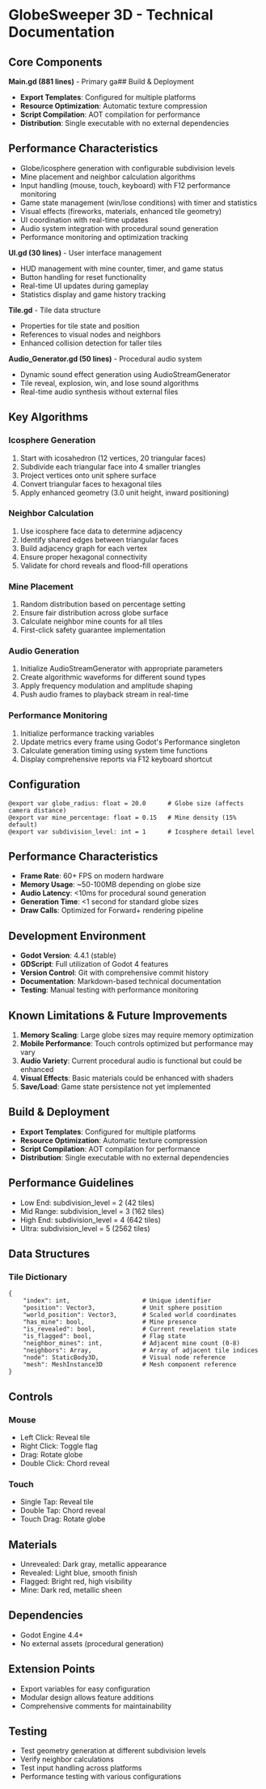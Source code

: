 # GlobeSweeper 3D - Technical Documentation

## Core Components

**Main.gd (881 lines)** - Primary ga## Build & Deployment

- **Export Templates**: Configured for multiple platforms
- **Resource Optimization**: Automatic texture compression
- **Script Compilation**: AOT compilation for performance
- **Distribution**: Single executable with no external dependencies

## Performance Characteristics

- Globe/icosphere generation with configurable subdivision levels
- Mine placement and neighbor calculation algorithms
- Input handling (mouse, touch, keyboard) with F12 performance monitoring
- Game state management (win/lose conditions) with timer and statistics
- Visual effects (fireworks, materials, enhanced tile geometry)
- UI coordination with real-time updates
- Audio system integration with procedural sound generation
- Performance monitoring and optimization tracking

**UI.gd (30 lines)** - User interface management

- HUD management with mine counter, timer, and game status
- Button handling for reset functionality
- Real-time UI updates during gameplay
- Statistics display and game history tracking

**Tile.gd** - Tile data structure

- Properties for tile state and position
- References to visual nodes and neighbors
- Enhanced collision detection for taller tiles

**Audio_Generator.gd (50 lines)** - Procedural audio system

- Dynamic sound effect generation using AudioStreamGenerator
- Tile reveal, explosion, win, and lose sound algorithms
- Real-time audio synthesis without external files

## Key Algorithms

### Icosphere Generation

1. Start with icosahedron (12 vertices, 20 triangular faces)
2. Subdivide each triangular face into 4 smaller triangles
3. Project vertices onto unit sphere surface
4. Convert triangular faces to hexagonal tiles
5. Apply enhanced geometry (3.0 unit height, inward positioning)

### Neighbor Calculation

1. Use icosphere face data to determine adjacency
2. Identify shared edges between triangular faces
3. Build adjacency graph for each vertex
4. Ensure proper hexagonal connectivity
5. Validate for chord reveals and flood-fill operations

### Mine Placement

1. Random distribution based on percentage setting
2. Ensure fair distribution across globe surface
3. Calculate neighbor mine counts for all tiles
4. First-click safety guarantee implementation

### Audio Generation

1. Initialize AudioStreamGenerator with appropriate parameters
2. Create algorithmic waveforms for different sound types
3. Apply frequency modulation and amplitude shaping
4. Push audio frames to playback stream in real-time

### Performance Monitoring

1. Initialize performance tracking variables
2. Update metrics every frame using Godot's Performance singleton
3. Calculate generation timing using system time functions
4. Display comprehensive reports via F12 keyboard shortcut

## Configuration

```gdscript
@export var globe_radius: float = 20.0      # Globe size (affects camera distance)
@export var mine_percentage: float = 0.15   # Mine density (15% default)
@export var subdivision_level: int = 1      # Icosphere detail level
```

## Performance Characteristics

- **Frame Rate**: 60+ FPS on modern hardware
- **Memory Usage**: ~50-100MB depending on globe size
- **Audio Latency**: <10ms for procedural sound generation
- **Generation Time**: <1 second for standard globe sizes
- **Draw Calls**: Optimized for Forward+ rendering pipeline

## Development Environment

- **Godot Version**: 4.4.1 (stable)
- **GDScript**: Full utilization of Godot 4 features
- **Version Control**: Git with comprehensive commit history
- **Documentation**: Markdown-based technical documentation
- **Testing**: Manual testing with performance monitoring

## Known Limitations & Future Improvements

1. **Memory Scaling**: Large globe sizes may require memory optimization
2. **Mobile Performance**: Touch controls optimized but performance may vary
3. **Audio Variety**: Current procedural audio is functional but could be enhanced
4. **Visual Effects**: Basic materials could be enhanced with shaders
5. **Save/Load**: Game state persistence not yet implemented

## Build & Deployment

- **Export Templates**: Configured for multiple platforms
- **Resource Optimization**: Automatic texture compression
- **Script Compilation**: AOT compilation for performance
- **Distribution**: Single executable with no external dependencies

## Performance Guidelines

- Low End: subdivision_level = 2 (42 tiles)
- Mid Range: subdivision_level = 3 (162 tiles)
- High End: subdivision_level = 4 (642 tiles)
- Ultra: subdivision_level = 5 (2562 tiles)

## Data Structures

### Tile Dictionary

```gdscript
{
    "index": int,                    # Unique identifier
    "position": Vector3,             # Unit sphere position
    "world_position": Vector3,       # Scaled world coordinates
    "has_mine": bool,                # Mine presence
    "is_revealed": bool,             # Current revelation state
    "is_flagged": bool,              # Flag state
    "neighbor_mines": int,           # Adjacent mine count (0-8)
    "neighbors": Array,              # Array of adjacent tile indices
    "node": StaticBody3D,            # Visual node reference
    "mesh": MeshInstance3D           # Mesh component reference
}
```

## Controls

### Mouse

- Left Click: Reveal tile
- Right Click: Toggle flag
- Drag: Rotate globe
- Double Click: Chord reveal

### Touch

- Single Tap: Reveal tile
- Double Tap: Chord reveal
- Touch Drag: Rotate globe

## Materials

- Unrevealed: Dark gray, metallic appearance
- Revealed: Light blue, smooth finish
- Flagged: Bright red, high visibility
- Mine: Dark red, metallic sheen

## Dependencies

- Godot Engine 4.4+
- No external assets (procedural generation)

## Extension Points

- Export variables for easy configuration
- Modular design allows feature additions
- Comprehensive comments for maintainability

## Testing

- Test geometry generation at different subdivision levels
- Verify neighbor calculations
- Test input handling across platforms
- Performance testing with various configurations
